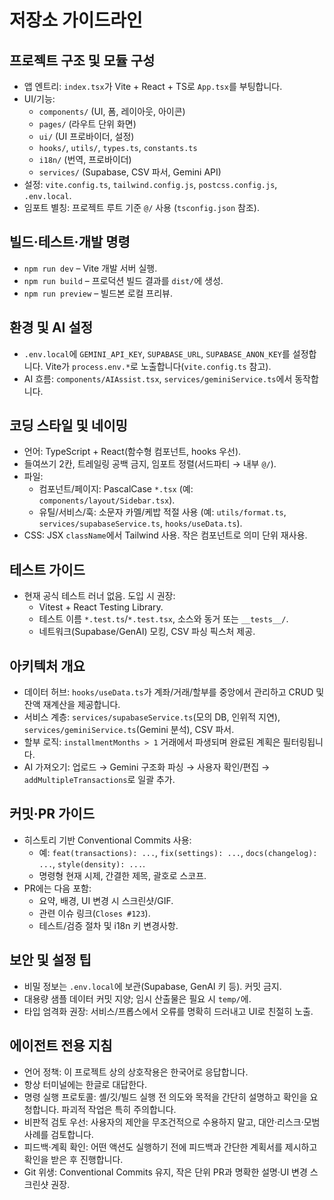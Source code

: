 # 저장소 가이드라인

## 프로젝트 구조 및 모듈 구성
- 앱 엔트리: `index.tsx`가 Vite + React + TS로 `App.tsx`를 부팅합니다.
- UI/기능:
  - `components/` (UI, 폼, 레이아웃, 아이콘)
  - `pages/` (라우트 단위 화면)
  - `ui/` (UI 프로바이더, 설정)
  - `hooks/`, `utils/`, `types.ts`, `constants.ts`
  - `i18n/` (번역, 프로바이더)
  - `services/` (Supabase, CSV 파서, Gemini API)
- 설정: `vite.config.ts`, `tailwind.config.js`, `postcss.config.js`, `.env.local`.
- 임포트 별칭: 프로젝트 루트 기준 `@/` 사용 (`tsconfig.json` 참조).

## 빌드·테스트·개발 명령
- `npm run dev` – Vite 개발 서버 실행.
- `npm run build` – 프로덕션 빌드 결과를 `dist/`에 생성.
- `npm run preview` – 빌드본 로컬 프리뷰.

## 환경 및 AI 설정
- `.env.local`에 `GEMINI_API_KEY`, `SUPABASE_URL`, `SUPABASE_ANON_KEY`를 설정합니다. Vite가 `process.env.*`로 노출합니다(`vite.config.ts` 참고).
- AI 흐름: `components/AIAssist.tsx`, `services/geminiService.ts`에서 동작합니다.

## 코딩 스타일 및 네이밍
- 언어: TypeScript + React(함수형 컴포넌트, hooks 우선).
- 들여쓰기 2칸, 트레일링 공백 금지, 임포트 정렬(서드파티 → 내부 `@/`).
- 파일:
  - 컴포넌트/페이지: PascalCase `*.tsx` (예: `components/layout/Sidebar.tsx`).
  - 유틸/서비스/훅: 소문자 카멜/케밥 적절 사용 (예: `utils/format.ts`, `services/supabaseService.ts`, `hooks/useData.ts`).
- CSS: JSX `className`에서 Tailwind 사용. 작은 컴포넌트로 의미 단위 재사용.

## 테스트 가이드
- 현재 공식 테스트 러너 없음. 도입 시 권장:
  - Vitest + React Testing Library.
  - 테스트 이름 `*.test.ts`/`*.test.tsx`, 소스와 동거 또는 `__tests__/`.
  - 네트워크(Supabase/GenAI) 모킹, CSV 파싱 픽스처 제공.

## 아키텍처 개요
- 데이터 허브: `hooks/useData.ts`가 계좌/거래/할부를 중앙에서 관리하고 CRUD 및 잔액 재계산을 제공합니다.
- 서비스 계층: `services/supabaseService.ts`(모의 DB, 인위적 지연), `services/geminiService.ts`(Gemini 분석), CSV 파서.
- 할부 로직: `installmentMonths > 1` 거래에서 파생되며 완료된 계획은 필터링됩니다.
- AI 가져오기: 업로드 → Gemini 구조화 파싱 → 사용자 확인/편집 → `addMultipleTransactions`로 일괄 추가.

## 커밋·PR 가이드
- 히스토리 기반 Conventional Commits 사용:
  - 예: `feat(transactions): ...`, `fix(settings): ...`, `docs(changelog): ...`, `style(density): ...`.
  - 명령형 현재 시제, 간결한 제목, 괄호로 스코프.
- PR에는 다음 포함:
  - 요약, 배경, UI 변경 시 스크린샷/GIF.
  - 관련 이슈 링크(`Closes #123`).
  - 테스트/검증 절차 및 i18n 키 변경사항.

## 보안 및 설정 팁
- 비밀 정보는 `.env.local`에 보관(Supabase, GenAI 키 등). 커밋 금지.
- 대용량 샘플 데이터 커밋 지양; 임시 산출물은 필요 시 `temp/`에.
- 타입 엄격화 권장: 서비스/프롭스에서 오류를 명확히 드러내고 UI로 친절히 노출.

## 에이전트 전용 지침
- 언어 정책: 이 프로젝트 상의 상호작용은 한국어로 응답합니다.
- 항상 터미널에는 한글로 대답한다.
- 명령 실행 프로토콜: 셸/깃/빌드 실행 전 의도와 목적을 간단히 설명하고 확인을 요청합니다. 파괴적 작업은 특히 주의합니다.
- 비판적 검토 우선: 사용자의 제안을 무조건적으로 수용하지 말고, 대안·리스크·모범사례를 검토합니다.
- 피드백·계획 확인: 어떤 액션도 실행하기 전에 피드백과 간단한 계획서를 제시하고 확인을 받은 후 진행합니다.
- Git 위생: Conventional Commits 유지, 작은 단위 PR과 명확한 설명·UI 변경 스크린샷 권장.
